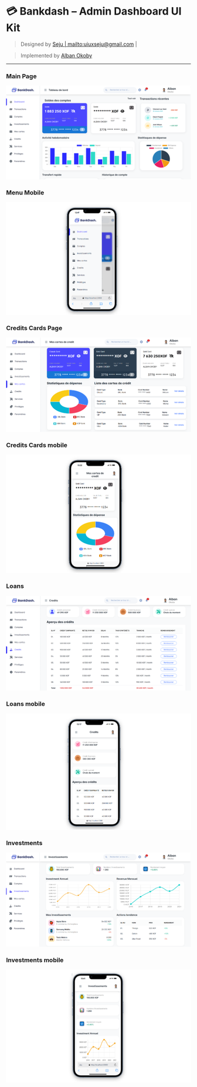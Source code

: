 # 💳 Bankdash – Admin Dashboard UI Kit

> Designed by [Seju | mailto:uiuxseju@gmail.com](mailto:uiuxseju@gmail.com)  |
<!-- [uiuxseju@gmail.com](Contact) -->
> 
> Implemented by [Alban Okoby](http://github.com/alban-okoby)

---

### Main Page 
<img src="screens/dashbord.PNG" />

### Menu Mobile
<img src="screens/menu_mobile.PNG" />

### Credits Cards Page 
<img src="screens/myCards.PNG" />

### Credits Cards mobile 
<img src="screens/myCards_sm.PNG" />

### Loans 
<img src="screens/loans.PNG" />

### Loans mobile
<img src="screens/loans_sm.PNG" />

### Investments 
<img src="screens/investments.PNG" />

### Investments mobile 
<img src="screens/investments_sm_top.PNG" />

